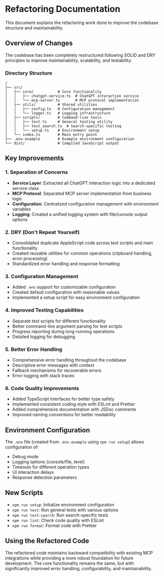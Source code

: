 # Refactoring Documentation

This document explains the refactoring work done to improve the codebase structure and maintainability.

## Overview of Changes

The codebase has been completely restructured following SOLID and DRY principles to improve maintainability, scalability, and testability.

### Directory Structure

```
/
├── src/
│   ├── core/           # Core functionality
│   │   ├── chatgpt-service.ts  # ChatGPT interaction service
│   │   └── mcp-server.ts       # MCP protocol implementation
│   ├── utils/          # Shared utilities
│   │   ├── config.ts   # Configuration management
│   │   └── logger.ts   # Logging infrastructure
│   ├── scripts/        # Command-line tools
│   │   ├── test.ts     # General testing utility
│   │   ├── test_search.ts  # Search-specific testing
│   │   └── setup.ts    # Environment setup
│   └── index.ts        # Main entry point
├── .env.example        # Example environment configuration
└── dist/               # Compiled JavaScript output
```

## Key Improvements

### 1. Separation of Concerns

- **Service Layer**: Extracted all ChatGPT interaction logic into a dedicated service class
- **MCP Protocol**: Separated MCP server implementation from business logic
- **Configuration**: Centralized configuration management with environment variables
- **Logging**: Created a unified logging system with file/console output options

### 2. DRY (Don't Repeat Yourself)

- Consolidated duplicate AppleScript code across test scripts and main functionality
- Created reusable utilities for common operations (clipboard handling, error processing)
- Standardized error handling and response formatting

### 3. Configuration Management

- Added `.env` support for customizable configuration
- Created default configuration with reasonable values
- Implemented a setup script for easy environment configuration

### 4. Improved Testing Capabilities

- Separate test scripts for different functionality
- Better command-line argument parsing for test scripts
- Progress reporting during long-running operations
- Detailed logging for debugging

### 5. Better Error Handling

- Comprehensive error handling throughout the codebase
- Descriptive error messages with context
- Fallback mechanisms for recoverable errors
- Error logging with stack traces

### 6. Code Quality Improvements

- Added TypeScript interfaces for better type safety
- Implemented consistent coding style with ESLint and Prettier
- Added comprehensive documentation with JSDoc comments
- Improved naming conventions for better readability

## Environment Configuration

The `.env` file (created from `.env.example` using `npm run setup`) allows configuration of:

- Debug mode
- Logging options (console/file, level)
- Timeouts for different operation types
- UI interaction delays
- Response detection parameters

## New Scripts

- `npm run setup`: Initialize environment configuration
- `npm run test`: Run general tests with various options
- `npm run test:search`: Run search-specific tests
- `npm run lint`: Check code quality with ESLint
- `npm run format`: Format code with Prettier

## Using the Refactored Code

The refactored code maintains backward compatibility with existing MCP integrations while providing a more robust foundation for future development. The core functionality remains the same, but with significantly improved error handling, configurability, and maintainability.